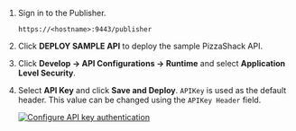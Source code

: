 
1. Sign in to the Publisher.  
    
     `https://<hostname>:9443/publisher`

2. Click **DEPLOY SAMPLE API** to deploy the sample PizzaShack API.

3. Click **Develop -> API Configurations -> Runtime** and select **Application Level Security**.

4. Select **API Key** and click **Save and Deploy**. `APIKey` is used as the default header. This value can be changed using the `APIKey Header` field.

     [![Configure API key authentication](https://apim.docs.wso2.com/en/4.1.0/assets/img/learn/api-key-option.png)](https://apim.docs.wso2.com/en/4.1.0/assets/img/learn/api-key-option.png)
     